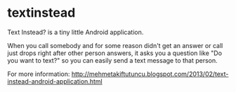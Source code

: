 textinstead
===========

Text Instead? is a tiny little Android application.

When you call somebody and for some reason didn't get an answer or call just drops right after other person answers, it asks you a question like "Do you want to text?" so you can easily send a text message to that person.

For more information: http://mehmetakiftutuncu.blogspot.com/2013/02/text-instead-android-application.html
